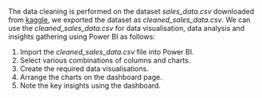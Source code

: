 The data cleaning is performed on the dataset *sales_data.csv* downloaded from [kaggle](https://www.kaggle.com/datasets/imranlukman/amazon-online-sales-dataset), we exported the dataset as *cleaned_sales_data.csv*. We can use the *cleaned_sales_data.csv* for data visualisation, data analysis and insights gathering using Power BI as follows:

1. Import the *cleaned_sales_data.csv* file into Power BI.
2. Select various combinations of columns and charts.
3. Create the required data visualisations.
4. Arrange the charts on the dashboard page.
5. Note the key insights using the dashboard.

